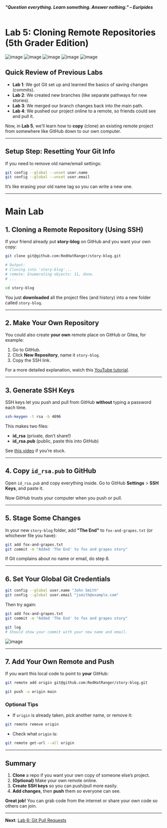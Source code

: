 ***"Question everything. Learn something. Answer nothing." – Euripides***
<br><br>

# Lab 5: Cloning Remote Repositories (5th Grader Edition)

![image](https://github.com/user-attachments/assets/bb0c006d-bdce-4b74-8e9e-222b9a8ce728)
![image](https://github.com/user-attachments/assets/cde069e9-5532-4201-8943-c076c4a166ef)
![image](https://github.com/user-attachments/assets/b4a24a1d-9072-466c-b16f-0fcba96f63a1)
![image](https://github.com/user-attachments/assets/6d9f09e2-e167-4eef-92be-f814c16e2ce6)
![image](https://github.com/user-attachments/assets/5797dff3-cf11-4760-a912-390f574cb392)

## Quick Review of Previous Labs
- **Lab 1**: We got Git set up and learned the basics of saving changes (commits).
- **Lab 2**: We created new branches (like separate pathways for new stories).
- **Lab 3**: We merged our branch changes back into the main path.
- **Lab 4**: We pushed our project online to a remote, so friends could see and pull it.

Now, in **Lab 5**, we’ll learn how to **copy** (clone) an existing remote project from somewhere like GitHub down to our own computer.

---

## Setup Step: Resetting Your Git Info

If you need to remove old name/email settings:
```bash
git config --global --unset user.name
git config --global --unset user.email
```
It’s like erasing your old name tag so you can write a new one.

---

# Main Lab

## 1. Cloning a Remote Repository (Using SSH)

If your friend already put **story-blog** on GitHub and you want your own copy:
```bash
git clone git@github.com:RedHatRanger/story-blog.git

# Output:
# Cloning into 'story-blog'...
# remote: Enumerating objects: 11, done.
# ...

cd story-blog
```
You just **downloaded** all the project files (and history) into a new folder called `story-blog`.

---

## 2. Make Your Own Repository

You could also create **your own** remote place on GitHub or Gitea, for example:
1. Go to GitHub.
2. Click **New Repository**, name it `story-blog`.
3. Copy the SSH link.

For a more detailed explanation, watch this [YouTube tutorial](https://www.youtube.com/watch?v=Oaj3RBIoGFc&t=653s).

---

## 3. Generate SSH Keys

SSH keys let you push and pull from GitHub **without** typing a password each time.

```bash
ssh-keygen -t rsa -b 4096
```

This makes two files:
- **id_rsa** (private, don’t share!)
- **id_rsa.pub** (public, paste this into GitHub)

See [this video](https://www.youtube.com/watch?v=X40b9x9BFGo) if you’re stuck.

---

## 4. Copy `id_rsa.pub` to GitHub

Open `id_rsa.pub` and copy everything inside. Go to GitHub **Settings** > **SSH Keys**, and paste it.

Now GitHub trusts your computer when you push or pull.

---

## 5. Stage Some Changes

In your new `story-blog` folder, add **"The End"** to `fox-and-grapes.txt` (or whichever file you have):
```bash
git add fox-and-grapes.txt
git commit -m "Added 'The End' to fox and grapes story"
```

If Git complains about no name or email, do step 6.

---

## 6. Set Your Global Git Credentials

```bash
git config --global user.name "John Smith"
git config --global user.email "jsmith@example.com"
```

Then try again:
```bash
git add fox-and-grapes.txt
git commit -m "Added 'The End' to fox and grapes story"

git log
# Should show your commit with your new name and email.
```
![image](https://github.com/user-attachments/assets/14f004f8-2dbb-4e38-bf34-3022ece1230f)

---

## 7. Add Your Own Remote and Push

If you want this local code to point to **your** GitHub:
```bash
git remote add origin git@github.com:RedHatRanger/story-blog.git

git push -u origin main
```

### Optional Tips
- If `origin` is already taken, pick another name, or remove it:
```bash
git remote remove origin
```
- Check what `origin` is:
```bash
git remote get-url --all origin
```

---

## Summary
1. **Clone** a repo if you want your own copy of someone else’s project.
2. **(Optional)** Make your own remote online.
3. **Create SSH keys** so you can push/pull more easily.
4. **Add changes**, then **push** them so everyone can see.

**Great job!** You can grab code from the internet or share your own code so others can join.

---

**Next**: [Lab 6: Git Pull Requests](06_git_pull_requests.md)
